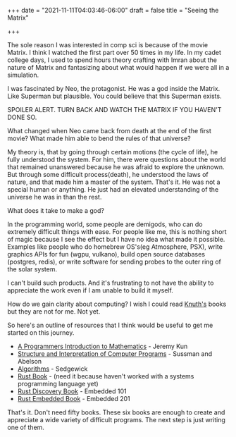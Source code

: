+++
date = "2021-11-11T04:03:46-06:00"
draft = false
title = "Seeing the Matrix"

+++

The sole reason I was interested in comp sci is because of the movie Matrix. I think I watched the first part over 50 times in my life. In my cadet college days, I used to spend hours theory crafting with Imran about the nature of Matrix and fantasizing about what would happen if we were all in a simulation.

I was fascinated by Neo, the protagonist. He was a god inside the Matrix. Like Superman but plausible. You could believe that this Superman exists.

SPOILER ALERT. TURN BACK AND WATCH THE MATRIX IF YOU HAVEN'T DONE SO.

What changed when Neo came back from death at the end of the first movie? What made him able to bend the rules of that universe?

My theory is, that by going through certain motions (the cycle of life), he fully understood the system. For him, there were questions about the world that remained unanswered because he was afraid to explore the unknown. But through some difficult process(death), he understood the laws of nature, and that made him a master of the system. That's it. He was not a special human or anything. He just had an elevated understanding of the universe he was in than the rest.

What does it take to make a god?

In the programming world, some people are demigods, who can do extremely difficult things with ease. For people like me, this is nothing short of magic because I see the effect but I have no idea what made it possible. Examples like people who do homebrew OS's(eg Atmosphere, PSX), write graphics APIs for fun (wgpu, vulkano), build open source databases (postgres, redis), or write software for sending probes to the outer ring of the solar system.

I can't build such products. And it's frustrating to not have the ability to appreciate the work even if I am unable to build it myself.

How do we gain clarity about computing? I wish I could read [Knuth's](https://www-cs-faculty.stanford.edu/~knuth/taocp.html) books but they are not for me. Not yet.

So here's an outline of resources that I think would be useful to get me started on this journey.

- [A Programmers Introduction to Mathematics](https://pimbook.org) - Jeremy Kun
- [Structure and Interpretation of Computer Programs](https://mitpress.mit.edu/sites/default/files/sicp/full-text/book/book.html) - Sussman and Abelson
- [Algorithms](https://algs4.cs.princeton.edu/home/) - Sedgewick
- [Rust Book](https://doc.rust-lang.org/book/) - (need it because haven't worked with a systems programming language yet)
- [Rust Discovery Book](https://docs.rust-embedded.org/discovery/) - Embedded 101
- [Rust Embedded Book](https://docs.rust-embedded.org/book/) - Embedded 201

That's it. Don't need fifty books. These six books are enough to create and appreciate a wide variety of difficult programs. The next step is just writing one of them.

